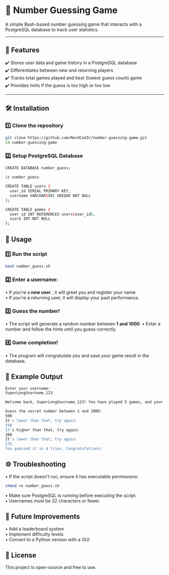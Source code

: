 # 🎲 Number Guessing Game

A simple Bash-based number guessing game that interacts with a PostgreSQL database to track user statistics.

---

## 📌 Features
✔️ Stores user data and game history in a PostgreSQL database  
✔️ Differentiates between new and returning players  
✔️ Tracks total games played and best (lowest guess count) game  
✔️ Provides hints if the guess is too high or too low  

---

## 🛠️ Installation

### 1️⃣ Clone the repository
```sh
git clone https://github.com/NerdCod3r/number-guessing-game.git
cd number-guessing-game  
```
### 2️⃣ Setup PostgreSQL Database
```sh
CREATE DATABASE number_guess;

\c number_guess

CREATE TABLE users (
  user_id SERIAL PRIMARY KEY,
  username VARCHAR(50) UNIQUE NOT NULL
);

CREATE TABLE games (
  user_id INT REFERENCES users(user_id),
  score INT NOT NULL
);  
```
## 🚀 Usage  
### 1️⃣ Run the script
```sh
bash number_guess.sh
```
### 2️⃣ Enter a username:  
• If you're a **new user** , it will greet you and register your name.  
• If you're a returning user, it will display your past performance.  

### 3️⃣ Guess the number!  
• The script will generate a random number between **1** **and** **1000**.
• Enter a number and follow the hints until you guess correctly.  
### 4️⃣ Game completion!  
• The program will congratulate you and save your game result in the database.  

## 📜 Example Output
```sh
Enter your username:
SuperLongUsername_123

Welcome back, SuperLongUsername_123! You have played 5 games, and your best game took 3 guesses.

Guess the secret number between 1 and 1000:  
500  
It's lower than that, try again:  
250  
It's higher than that, try again:  
300  
It's lower than that, try again:  
275  
You guessed it in 4 tries. Congratulations!  
```  
## ⚙️ Troubleshooting  
• If the script doesn't run, ensure it has executable permissions:
```sh
chmod +x number_guess.sh
```  
• Make sure PostgreSQL is running before executing the script.  
• Usernames must be 22 characters or fewer.  
## 🎯 Future Improvements  
• Add a leaderboard system  
• Implement difficulty levels  
• Convert to a Python version with a GUI  
## 📜 License
This project is open-source and free to use.

